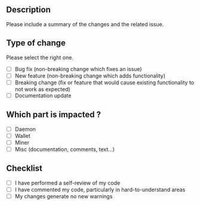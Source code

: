 ## Description

Please include a summary of the changes and the related issue.

## Type of change

Please select the right one.

- [ ] Bug fix (non-breaking change which fixes an issue)
- [ ] New feature (non-breaking change which adds functionality)
- [ ] Breaking change (fix or feature that would cause existing functionality to not work as expected)
- [ ] Documentation update

## Which part is impacted ?

  - [ ] Daemon
  - [ ] Wallet
  - [ ] Miner
  - [ ] Misc (documentation, comments, text...)

## Checklist

- [ ] I have performed a self-review of my code
- [ ] I have commented my code, particularly in hard-to-understand areas
- [ ] My changes generate no new warnings